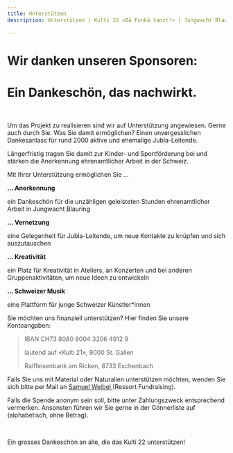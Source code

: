 ```yaml
---
title: Unterstützen
description: Unterstützen | Kulti 22 «Dä Funkä tanzt!» | Jungwacht Blauring Schweiz

---
```

# Wir danken unseren Sponsoren:

# Ein Dankeschön, das nachwirkt.

<br />

Um das Projekt zu realisieren sind wir auf Unterstützung angewiesen. Gerne auch durch Sie. Was Sie damit ermöglichen? Einen unvergesslichen Dankesanlass für rund 2000 aktive und ehemalige Jubla-Leitende.

Längerfristig tragen Sie damit zur Kinder- und Sportförderung bei und stärken die Anerkennung ehrenamtlicher Arbeit in der Schweiz.

Mit Ihrer Unterstützung ermöglichen Sie …

**… Anerkennung**

ein Dankeschön für die unzähligen geleisteten Stunden ehrenamtlicher Arbeit in Jungwacht Blauring

**… Vernetzung**

eine Gelegenheit für Jubla-Leitende, um neue Kontakte zu knüpfen und sich auszutauschen

**… Kreativität**

ein Platz für Kreativität in Ateliers, an Konzerten und bei anderen Gruppenaktivitäten, um neue Ideen zu entwickeln

**… Schweizer Musik**

eine Plattform für junge Schweizer Künstler*innen

Sie möchten uns finanziell unterstützen? Hier finden Sie unsere Kontoangaben:

> IBAN CH73 8080 8004 3206 4912 9
>
> lautend auf «Kulti 21», 9000 St. Gallen
>
> Raiffeisenbank am Ricken, 8733 Eschenbach

Falls Sie uns mit Material oder Naturalien unterstützen möchten, wenden Sie sich bitte per Mail an [Samuel Weibel ]( "samuel@kulti22.ch")(Ressort Fundraising).

Falls die Spende anonym sein soll, bitte unter Zahlungszweck entsprechend vermerken. Ansonsten führen wir Sie gerne in der Gönnerliste auf (alphabetisch, ohne Betrag).

<br />

Ein grosses Dankeschön an alle, die das Kulti 22 unterstützen!